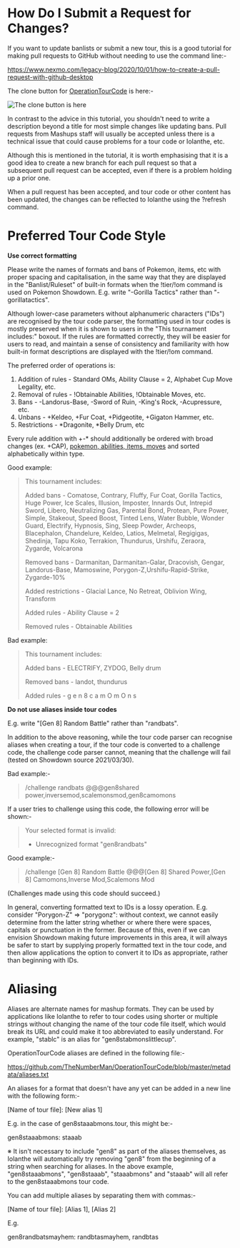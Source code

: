 # How Do I Submit a Request for Changes?

If you want to update banlists or submit a new tour, this is a good tutorial for making pull requests to GitHub without needing to use the command line:-

https://www.nexmo.com/legacy-blog/2020/10/01/how-to-create-a-pull-request-with-github-desktop

The clone button for [OperationTourCode](https://github.com/TheNumberMan/OperationTourCode) is here:-

![The clone button is here](https://i.imgur.com/JSnwfC5.png)

In contrast to the advice in this tutorial, you shouldn't need to write a description beyond a title for most simple changes like updating bans. Pull requests from Mashups staff will usually be accepted unless there is a technical issue that could cause problems for a tour code or Iolanthe, etc.

Although this is mentioned in the tutorial, it is worth emphasising that it is a good idea to create a new branch for each pull request so that a subsequent pull request can be accepted, even if there is a problem holding up a prior one.

When a pull request has been accepted, and tour code or other content has been updated, the changes can be reflected to Iolanthe using the ?refresh command.

# Preferred Tour Code Style

**Use correct formatting**

Please write the names of formats and bans of Pokemon, items, etc with proper spacing and capitalisation, in the same way that they are displayed in the "Banlist/Ruleset" of built-in formats when the !tier/!om command is used on Pokemon Showdown. E.g. write "-Gorilla Tactics" rather than "-gorillatactics".

  

Although lower-case parameters without alphanumeric characters ("IDs") are recognised by the tour code parser, the formatting used in tour codes is mostly preserved when it is shown to users in the "This tournament includes:" boxout. If the rules are formatted correctly, they will be easier for users to read, and maintain a sense of consistency and familiarity with how built-in format descriptions are displayed with the !tier/!om command.

The preferred order of operations is:
1. Addition of rules - Standard OMs, Ability Clause = 2, Alphabet Cup Move Legality, etc.
1. Removal of rules - !Obtainable Abilities, !Obtainable Moves, etc.
1. Bans - -Landorus-Base, -Sword of Ruin, -King's Rock, -Acupressure, etc.
1. Unbans - +Keldeo, +Fur Coat, +Pidgeotite, +Gigaton Hammer, etc.
1. Restrictions - \*Dragonite, \*Belly Drum, etc 

Every rule addition with \+\-\* should additionally be ordered with broad changes (ex. +CAP), [pokemon, abilities, items, moves](https://github.com/smogon/pokemon-showdown/pull/9427#issuecomment-1449031093) and sorted alphabetically within type.
 
  

Good example:

  

> This tournament includes:
>   
> Added bans - Comatose, Contrary, Fluffy, Fur Coat, Gorilla Tactics,
> Huge Power, Ice Scales, Illusion, Imposter, Innards Out, Intrepid
> Sword, Libero, Neutralizing Gas, Parental Bond, Protean, Pure Power,
> Simple, Stakeout, Speed Boost, Tinted Lens, Water Bubble, Wonder Guard, 
> Electrify, Hypnosis, Sing, Sleep Powder, Archeops, Blacephalon, Chandelure, 
> Keldeo, Latios, Melmetal, Regigigas, Shedinja, Tapu Koko, Terrakion,
> Thundurus, Urshifu, Zeraora, Zygarde, Volcarona
> 
> Removed bans - Darmanitan, Darmanitan-Galar, Dracovish, Gengar,
> Landorus-Base, Mamoswine, Porygon-Z,Urshifu-Rapid-Strike, Zygarde-10%
> 
> Added restrictions -  Glacial Lance, No Retreat, Oblivion
> Wing, Transform
> 
> Added rules - Ability Clause = 2
> 
> Removed rules - Obtainable Abilities

  

Bad example:
  

> This tournament includes:
> 
> Added bans - ELECTRIFY, ZYDOG, Belly drum
> 
> Removed bans - landot, thundurus
> 
> Added rules - g e n 8 c a m O m O n s

  

**Do not use aliases inside tour codes**

E.g. write "[Gen 8] Random Battle" rather than "randbats".

  

In addition to the above reasoning, while the tour code parser can recognise aliases when creating a tour, if the tour code is converted to a challenge code, the challenge code parser cannot, meaning that the challenge will fail (tested on Showdown source 2021/03/30).

  

Bad example:-

  

> /challenge randbats @@@gen8shared
> power,inversemod,scalemonsmod,gen8camomons

  

If a user tries to challenge using this code, the following error will be shown:-

  

> Your selected format is invalid:
> 
>   
> 
> - Unrecognized format "gen8randbats"

  

Good example:-

  

> /challenge [Gen 8] Random Battle @@@[Gen 8] Shared Power,[Gen 8]
> Camomons,Inverse Mod,Scalemons Mod

  

(Challenges made using this code should succeed.)

  

In general, converting formatted text to IDs is a lossy operation. E.g. consider "Porygon-Z" => "porygonz": without context, we cannot easily determine from the latter string whether or where there were spaces, capitals or punctuation in the former. Because of this, even if we can envision Showdown making future improvements in this area, it will always be safer to start by supplying properly formatted text in the tour code, and then allow applications the option to convert it to IDs as appropriate, rather than beginning with IDs.

  

# Aliasing

  

Aliases are alternate names for mashup formats. They can be used by applications like Iolanthe to refer to tour codes using shorter or multiple strings without changing the name of the tour code file itself, which would break its URL and could make it too abbreviated to easily understand. For example, "stablc" is an alias for "gen8stabmonslittlecup".

  

OperationTourCode aliases are defined in the following file:-

  

https://github.com/TheNumberMan/OperationTourCode/blob/master/metadata/aliases.txt

  

An aliases for a format that doesn't have any yet can be added in a new line with the following form:-

  

[Name of tour file]: [New alias 1]

  

E.g. in the case of gen8staaabmons.tour, this might be:-

  

gen8staaabmons: staaab

  

※ It isn't necessary to include "gen8" as part of the aliases themselves, as Iolanthe will automatically try removing "gen8" from the beginning of a string when searching for aliases. In the above example, "gen8staaabmons", "gen8staaab", "staaabmons" and "staaab" will all refer to the gen8staaabmons tour code.

  

You can add multiple aliases by separating them with commas:-

  

[Name of tour file]: [Alias 1], [Alias 2]

  

E.g.

  

gen8randbatsmayhem: randbtasmayhem, randbtas